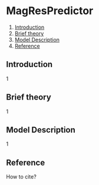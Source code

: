 # MagResPredictor

1. [Introduction](#introduction)
2. [Brief theory](#paragraph1)
3. [Model Description](#paragraph2)
4. [Reference](#paragraph3)

## Introduction <a name="introduction"></a>
1

## Brief theory <a name="paragraph1"></a>
1

## Model Description <a name="paragraph2"></a>
1

## Reference <a name="paragraph3"></a>
How to cite?
